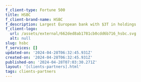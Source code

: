 ```yaml
---
f_client-type: Fortune 500
title: HSBC
f_client-brand-name: HSBC
f_description: Largest European bank with $3T in holdings
f_client-logo:
  url: /assets/external/662ded8ab1781cb0cdd6b716_hsbc.svg
  alt: null
slug: hsbc
f_services: []
updated-on: '2024-04-28T06:32:45.931Z'
created-on: '2024-04-28T06:32:45.931Z'
published-on: '2024-04-28T07:03:30.271Z'
layout: '[clients-partners].html'
tags: clients-partners
---
```



